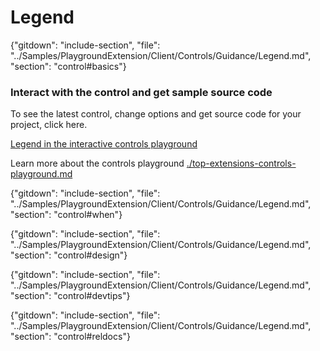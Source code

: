 ﻿# Legend

{"gitdown": "include-section", "file": "../Samples/PlaygroundExtension/Client/Controls/Guidance/Legend.md", "section": "control#basics"}

<!-- TODO get an IMAGE to embed here -->

### Interact with the control and get sample source code
To see the latest control, change options and get source code for your project, click here.

<a href="https://ms.portal.azure.com/?Microsoft_Azure_Playground=true#blade/Microsoft_Azure_Playground/ControlsIndexBlade/LegendPlayground" target="_blank">Legend in the interactive controls playground</a>

Learn more about the controls playground [./top-extensions-controls-playground.md](./top-extensions-controls-playground.md)


<!-- TODO get an SAMPLE CODE to embed here -->

{"gitdown": "include-section", "file": "../Samples/PlaygroundExtension/Client/Controls/Guidance/Legend.md", "section": "control#when"}

{"gitdown": "include-section", "file": "../Samples/PlaygroundExtension/Client/Controls/Guidance/Legend.md", "section": "control#design"}

{"gitdown": "include-section", "file": "../Samples/PlaygroundExtension/Client/Controls/Guidance/Legend.md", "section": "control#devtips"}

{"gitdown": "include-section", "file": "../Samples/PlaygroundExtension/Client/Controls/Guidance/Legend.md", "section": "control#reldocs"}
